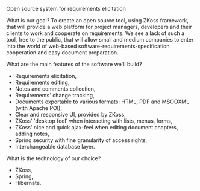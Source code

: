 Open source system for requirements elicitation

What is our goal?
To create an open source tool, using ZKoss framework,
that will provide a web platform for project managers, developers
and their clients to work and cooperate on requirements.
We see a lack of such a tool, free to the public,
that will allow small and medium companies to enter into
the world of web-based software-requirements-specification
cooperation and easy document preparation.

What are the main features of the software we'll build?
* Requirements elicitation,
* Requirements editing,
* Notes and comments collection,
* Requirements' change tracking,
* Documents exportable to various formats: HTML, PDF and MSOOXML (with Apache POI),
* Clear and responsive UI, provided by ZKoss,
* ZKoss' 'desktop feel' when interacting with lists, menus, forms,
* ZKoss' nice and quick ajax-feel when editing document chapters, adding notes,
* Spring security with fine granularity of access rights,
* Interchangeable database layer.

What is the technology of our choice?
* ZKoss,
* Spring,
* Hibernate.




